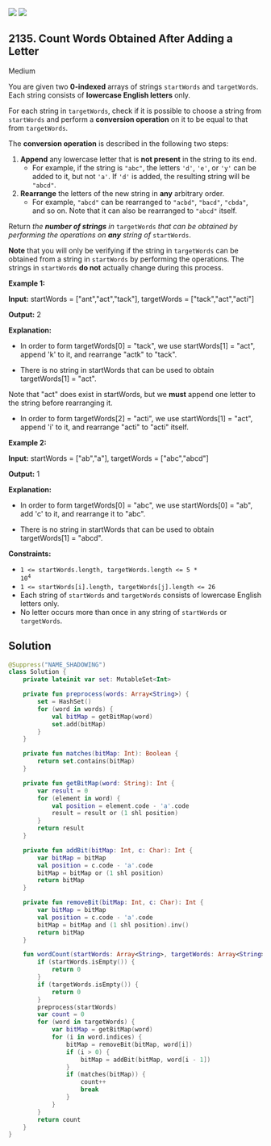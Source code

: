 [![](https://img.shields.io/github/stars/javadev/LeetCode-in-Kotlin?label=Stars&style=flat-square)](https://github.com/javadev/LeetCode-in-Kotlin)
[![](https://img.shields.io/github/forks/javadev/LeetCode-in-Kotlin?label=Fork%20me%20on%20GitHub%20&style=flat-square)](https://github.com/javadev/LeetCode-in-Kotlin/fork)

## 2135\. Count Words Obtained After Adding a Letter

Medium

You are given two **0-indexed** arrays of strings `startWords` and `targetWords`. Each string consists of **lowercase English letters** only.

For each string in `targetWords`, check if it is possible to choose a string from `startWords` and perform a **conversion operation** on it to be equal to that from `targetWords`.

The **conversion operation** is described in the following two steps:

1.  **Append** any lowercase letter that is **not present** in the string to its end.
    *   For example, if the string is `"abc"`, the letters `'d'`, `'e'`, or `'y'` can be added to it, but not `'a'`. If `'d'` is added, the resulting string will be `"abcd"`.
2.  **Rearrange** the letters of the new string in **any** arbitrary order.
    *   For example, `"abcd"` can be rearranged to `"acbd"`, `"bacd"`, `"cbda"`, and so on. Note that it can also be rearranged to `"abcd"` itself.

Return _the **number of strings** in_ `targetWords` _that can be obtained by performing the operations on **any** string of_ `startWords`.

**Note** that you will only be verifying if the string in `targetWords` can be obtained from a string in `startWords` by performing the operations. The strings in `startWords` **do not** actually change during this process.

**Example 1:**

**Input:** startWords = ["ant","act","tack"], targetWords = ["tack","act","acti"]

**Output:** 2

**Explanation:** 

- In order to form targetWords[0] = "tack", we use startWords[1] = "act", append 'k' to it, and rearrange "actk" to "tack". 

- There is no string in startWords that can be used to obtain targetWords[1] = "act". 
  
Note that "act" does exist in startWords, but we **must** append one letter to the string before rearranging it. 

- In order to form targetWords[2] = "acti", we use startWords[1] = "act", append 'i' to it, and rearrange "acti" to "acti" itself.

**Example 2:**

**Input:** startWords = ["ab","a"], targetWords = ["abc","abcd"]

**Output:** 1

**Explanation:** 

- In order to form targetWords[0] = "abc", we use startWords[0] = "ab", add 'c' to it, and rearrange it to "abc". 

- There is no string in startWords that can be used to obtain targetWords[1] = "abcd".

**Constraints:**

*   <code>1 <= startWords.length, targetWords.length <= 5 * 10<sup>4</sup></code>
*   `1 <= startWords[i].length, targetWords[j].length <= 26`
*   Each string of `startWords` and `targetWords` consists of lowercase English letters only.
*   No letter occurs more than once in any string of `startWords` or `targetWords`.

## Solution

```kotlin
@Suppress("NAME_SHADOWING")
class Solution {
    private lateinit var set: MutableSet<Int>

    private fun preprocess(words: Array<String>) {
        set = HashSet()
        for (word in words) {
            val bitMap = getBitMap(word)
            set.add(bitMap)
        }
    }

    private fun matches(bitMap: Int): Boolean {
        return set.contains(bitMap)
    }

    private fun getBitMap(word: String): Int {
        var result = 0
        for (element in word) {
            val position = element.code - 'a'.code
            result = result or (1 shl position)
        }
        return result
    }

    private fun addBit(bitMap: Int, c: Char): Int {
        var bitMap = bitMap
        val position = c.code - 'a'.code
        bitMap = bitMap or (1 shl position)
        return bitMap
    }

    private fun removeBit(bitMap: Int, c: Char): Int {
        var bitMap = bitMap
        val position = c.code - 'a'.code
        bitMap = bitMap and (1 shl position).inv()
        return bitMap
    }

    fun wordCount(startWords: Array<String>, targetWords: Array<String>): Int {
        if (startWords.isEmpty()) {
            return 0
        }
        if (targetWords.isEmpty()) {
            return 0
        }
        preprocess(startWords)
        var count = 0
        for (word in targetWords) {
            var bitMap = getBitMap(word)
            for (i in word.indices) {
                bitMap = removeBit(bitMap, word[i])
                if (i > 0) {
                    bitMap = addBit(bitMap, word[i - 1])
                }
                if (matches(bitMap)) {
                    count++
                    break
                }
            }
        }
        return count
    }
}
```